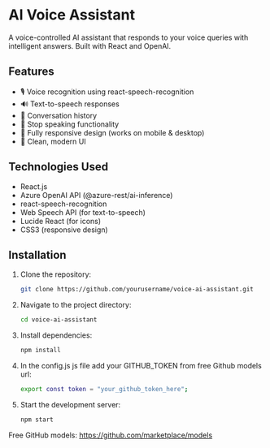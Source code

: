 # AI Voice Assistant

A voice-controlled AI assistant that responds to your voice queries with intelligent answers. Built with React and OpenAI.

## Features

- 🎙️ Voice recognition using react-speech-recognition
- 🔊 Text-to-speech responses
- 💬 Conversation history
- 🛑 Stop speaking functionality
- 📱 Fully responsive design (works on mobile & desktop)
- 🎨 Clean, modern UI 

## Technologies Used

- React.js
- Azure OpenAI API (@azure-rest/ai-inference)
- react-speech-recognition
- Web Speech API (for text-to-speech)
- Lucide React (for icons)
- CSS3 (responsive design)

## Installation

1. Clone the repository:
   ```bash
   git clone https://github.com/yourusername/voice-ai-assistant.git
2. Navigate to the project directory:
   ```bash
   cd voice-ai-assistant
3. Install dependencies:
   ```bash
   npm install
4. In the config.js js file add your GITHUB_TOKEN from free Github models url:
   ```bash
   export const token = "your_github_token_here";

5. Start the development server:
   ```bash
   npm start

Free GitHub models: https://github.com/marketplace/models

         
       
   
